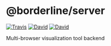 # @borderline/server

[![Travis](https://img.shields.io/travis/dsi-icl/borderline/master.svg?style=flat-square)](https://travis-ci.org/dsi-icl/borderline) 
[![David](https://img.shields.io/david/dsi-icl/borderline.svg?style=flat-square)](https://david-dm.org/dsi-icl/borderline) 
[![David](https://img.shields.io/david/dev/dsi-icl/borderline.svg?style=flat-square)](https://david-dm.org/dsi-icl/borderline?type=dev) 

Multi-browser visualization tool backend

